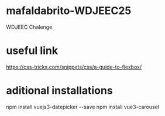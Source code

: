 # mafaldabrito-WDJEEC25
WDJEEC Chalenge
# useful link
https://css-tricks.com/snippets/css/a-guide-to-flexbox/
# aditional installations
npm install vuejs3-datepicker --save
npm install vue3-carousel
